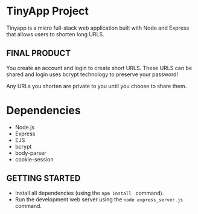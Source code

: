 # TinyApp Project

Tinyapp is a micro full-stack web application built with Node and Express that allows users to shorten long URLS. 

## FINAL PRODUCT

You create an account and login to create short URLS. These URLS can be shared and login uses bcrypt technology to preserve your password! 

Any URLs you shorten are private to you until you choose to share them.

# Dependencies

- Node.js
- Express
- EJS
- bcrypt
- body-parser
- cookie-session

## GETTING STARTED

- Install all dependencies (using the `npm install ` command).
- Run the development web server using the `node express_server.js` command. 